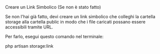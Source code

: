 Creare un Link Simbolico (Se non è stato fatto)

Se non l'hai già fatto, devi creare un link simbolico che colleghi la cartella storage alla cartella public in modo che i file caricati possano essere accessibili tramite URL.

Per farlo, esegui questo comando nel terminale:

php artisan storage:link
